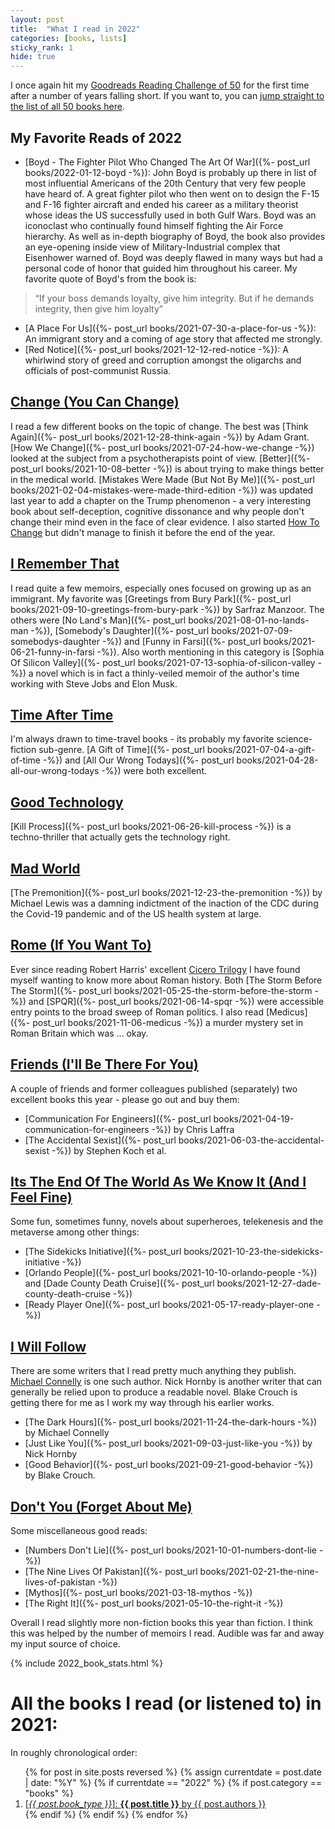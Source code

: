 ```yaml
---
layout: post
title:  "What I read in 2022"
categories: [books, lists]
sticky_rank: 1
hide: true
---
```


I once again hit my [Goodreads Reading Challenge of 50](https://www.goodreads.com/user_challenges/31809494) for the first time after a number of years falling short. If you want to, you
can [jump straight to the list of all 50 books here](#y2022).

## My Favorite Reads of 2022

- [Boyd - The Fighter Pilot Who Changed The Art Of War]({%- post_url books/2022-01-12-boyd -%}):
John Boyd is probably up there in list of most influential Americans of the 20th Century
that very few people have heard of. A great fighter pilot who then went on to design
the F-15 and F-16 fighter aircraft and ended his career as a military theorist whose ideas
the US successfully used in both Gulf Wars. Boyd was an iconoclast who continually found
himself fighting the Air Force hierarchy. As well as in-depth biography of Boyd, the book
also provides an eye-opening inside view of Military-Industrial complex that Eisenhower warned
of. Boyd was deeply flawed in many ways but had a personal code of honor that guided him
throughout his career. My favorite quote of Boyd's from the book is:

> “If your boss demands loyalty, give him integrity. But if he demands integrity, then give him loyalty”

- [A Place For Us]({%- post_url books/2021-07-30-a-place-for-us -%}): An immigrant
story and a coming of age story that affected me strongly.
- [Red Notice]({%- post_url  books/2021-12-12-red-notice -%}): A whirlwind story of greed and corruption
amongst the oligarchs and officials of post-communist Russia.

## [Change (You Can Change)](https://www.youtube.com/watch?v=Z0kGo_x12DQ)
I read a few different books on the topic of change. The best was
[Think Again]({%- post_url books/2021-12-28-think-again -%}) by Adam Grant.
[How We Change]({%- post_url books/2021-07-24-how-we-change -%}) looked at the
subject from a psychotherapists point of view. [Better]({%- post_url books/2021-10-08-better -%})
is about trying to make things better in the medical world.
[Mistakes Were Made (But Not By Me)]({%- post_url books/2021-02-04-mistakes-were-made-third-edition -%})
was updated last year to add a chapter on the Trump phenomenon - a very interesting book
about self-deception, cognitive dissonance and why people don't change their mind even in the
face of clear evidence. I also started [How To Change](https://www.amazon.com/How-Change-Science-Getting-Where-ebook/dp/B08KPFPSNS) but didn't manage to finish it before the end of the year.

## [I Remember That](https://www.youtube.com/watch?v=e7VurhK2kos)
I read quite a few memoirs, especially ones focused on growing up as an
immigrant. My favorite was [Greetings from Bury Park]({%- post_url books/2021-09-10-greetings-from-bury-park -%})
by Sarfraz Manzoor. The others were [No Land's Man]({%- post_url books/2021-08-01-no-lands-man -%}),
[Somebody's Daughter]({%- post_url books/2021-07-09-somebodys-daughter -%}) and
[Funny in Farsi]({%- post_url books/2021-06-21-funny-in-farsi -%}). Also worth
mentioning in this category is [Sophia Of Silicon Valley]({%- post_url books/2021-07-13-sophia-of-silicon-valley -%})
a novel which is in fact a thinly-veiled memoir of the author's time working with
Steve Jobs and Elon Musk.

## [Time After Time](https://youtu.be/fQot1WBA7ng)
I'm always drawn to time-travel books - its probably my favorite science-fiction
sub-genre. [A Gift of Time]({%- post_url books/2021-07-04-a-gift-of-time -%}) and
[All Our Wrong Todays]({%- post_url books/2021-04-28-all-our-wrong-todays -%}) were
both excellent.

## [Good Technology](https://youtu.be/Cs0OkiCZNRI)
[Kill Process]({%- post_url books/2021-06-26-kill-process -%}) is a techno-thriller
that actually gets the technology right.

## [Mad World](https://www.youtube.com/watch?v=u1ZvPSpLxCg)
[The Premonition]({%- post_url books/2021-12-23-the-premonition -%}) by Michael
Lewis was a damning indictment of the inaction of the CDC during the Covid-19
pandemic and of the US health system at large.

## [Rome (If You Want To)](https://youtu.be/iNwC0sp-uA4)
Ever since reading Robert Harris' excellent [Cicero Trilogy](https://www.amazon.com/The-Cicero-Trilogy/dp/1786332922)
I have found myself wanting to know more about Roman history. Both
[The Storm Before The Storm]({%- post_url books/2021-05-25-the-storm-before-the-storm -%})
and [SPQR]({%- post_url books/2021-06-14-spqr -%}) were accessible entry points to
the broad sweep of Roman politics. I also read [Medicus]({%- post_url books/2021-11-06-medicus -%})
a murder mystery set in Roman Britain which was ... okay.

## [Friends (I'll Be There For You)](https://youtu.be/SCQGnVrTsAM)
A couple of friends and former colleagues published (separately) two excellent
books this year - please go out and buy them:
- [Communication For Engineers]({%- post_url books/2021-04-19-communication-for-engineers -%}) by Chris Laffra
- [The Accidental Sexist]({%- post_url books/2021-06-03-the-accidental-sexist -%}) by Stephen Koch et al.

## [Its The End Of The World As We Know It (And I Feel Fine)](https://youtu.be/Z0GFRcFm-aY)
Some fun, sometimes funny, novels about superheroes, telekenesis and the metaverse
among other things:
- [The Sidekicks Initiative]({%- post_url books/2021-10-23-the-sidekicks-initiative -%})
- [Orlando People]({%- post_url books/2021-10-10-orlando-people -%}) and
[Dade County Death Cruise]({%- post_url books/2021-12-27-dade-county-death-cruise -%})
- [Ready Player One]({%- post_url books/2021-05-17-ready-player-one -%})

## [I Will Follow](https://www.youtube.com/watch?v=-sLzV00gNUo)
There are some writers that I read pretty much anything they publish.
[Michael Connelly](https://www.michaelconnelly.com/) is one such author. Nick
Hornby is another writer that can generally be relied upon to produce a readable
novel. Blake Crouch is getting there for me as I work my way through his earlier
works.
- [The Dark Hours]({%- post_url books/2021-11-24-the-dark-hours -%}) by Michael Connelly
- [Just Like You]({%- post_url books/2021-09-03-just-like-you -%}) by Nick Hornby
- [Good Behavior]({%- post_url books/2021-09-21-good-behavior -%}) by Blake Crouch.


## [Don't You (Forget About Me)](https://youtu.be/CdqoNKCCt7A)
Some miscellaneous good reads:
- [Numbers Don't Lie]({%- post_url books/2021-10-01-numbers-dont-lie -%})
- [The Nine Lives Of Pakistan]({%- post_url books/2021-02-21-the-nine-lives-of-pakistan -%})
- [Mythos]({%- post_url books/2021-03-18-mythos -%})
- [The Right It]({%- post_url books/2021-05-10-the-right-it -%})

Overall I read slightly more non-fiction books this year than fiction. I think
this was helped by the number of memoirs I read. Audible was far and away my
input source of choice.

{% include 2022_book_stats.html %}

<div id="book_list">
<h1 id="y2022">All the books I read (or listened to) in 2021:</h1>
<p>In roughly chronological order:</p>
<ol>
{% for post in site.posts reversed %}
  {% assign currentdate = post.date | date: "%Y" %}
  {% if currentdate == "2022" %}
    {% if post.category == "books" %}
      <li>
        <a href="{{ post.url }}">
          [<em>{{ post.book_type }}</em>]: <strong>{{ post.title }}</strong> by {{ post.authors }}
        </a>
      </li>
    {% endif %}
  {% endif %}
{% endfor %}
</ol>
</div>
